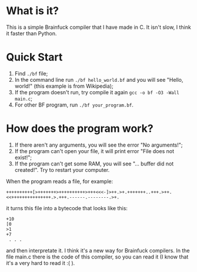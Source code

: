 # What is it?
This is a simple Brainfuck compiler that I have made in C. It isn't slow, I think it faster than Python.
# Quick Start
1. Find `./bf` file;
2. In the command line run `./bf hello_world.bf` and you will see "Hello, world!" (this example is from Wikipedia);
3. If the program doesn't run, try compile it again `gcc -o bf -O3 -Wall main.c`;
4. For other BF program, run `./bf your_program.bf`.
# How does the program work?
1. If there aren't any arguments, you will see the error "No arguments!";
2. If the program can't open your file, it will print error "File does not exist!";
3. If the program can't get some RAM, you will see "... buffer did not created!". Try to restart your computer.

When the program reads a file, for example:
```
++++++++++[>+++++++>++++++++++>+++<<<-]>++.>+.+++++++..+++.>++.<<+++++++++++++++.>.+++.------.--------.>+.
```
it turns this file into a bytecode that looks like this:
```
+10
[0
>1
+7
 . . .
```
and then interpretate it. I think it's a new way for Brainfuck compilers. In the file main.c there is the code of this compiler, so you can read it (I know that it's a very hard to read it :(  ).
